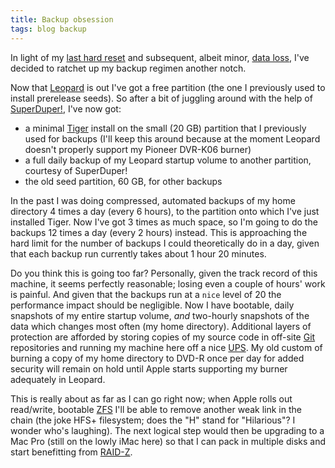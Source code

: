 ```yaml
---
title: Backup obsession
tags: blog backup
---
```


In light of my [last hard reset](http://www.wincent.com/a/about/wincent/weblog/archives/2007/11/involuntary_reb_17.php) and subsequent, albeit minor, [data loss](http://www.wincent.com/a/about/wincent/weblog/archives/2007/11/a_world_without.php), I've decided to ratchet up my backup regimen another notch.

Now that [Leopard](http://www.wincent.com/wiki/Leopard) is out I've got a free partition (the one I previously used to install prerelease seeds). So after a bit of juggling around with the help of [SuperDuper!](http://www.wincent.com/wiki/SuperDuper!), I've now got:

-   a minimal [Tiger](http://www.wincent.com/wiki/Tiger) install on the small (20 GB) partition that I previously used for backups (I'll keep this around because at the moment Leopard doesn't properly support my Pioneer DVR-K06 burner)
-   a full daily backup of my Leopard startup volume to another partition, courtesy of SuperDuper!
-   the old seed partition, 60 GB, for other backups

In the past I was doing compressed, automated backups of my home directory 4 times a day (every 6 hours), to the partition onto which I've just installed Tiger. Now I've got 3 times as much space, so I'm going to do the backups 12 times a day (every 2 hours) instead. This is approaching the hard limit for the number of backups I could theoretically do in a day, given that each backup run currently takes about 1 hour 20 minutes.

Do you think this is going too far? Personally, given the track record of this machine, it seems perfectly reasonable; losing even a couple of hours' work is painful. And given that the backups run at a `nice` level of 20 the performance impact should be negligible. Now I have bootable, daily snapshots of my entire startup volume, _and_ two-hourly snapshots of the data which changes most often (my home directory). Additional layers of protection are afforded by storing copies of my source code in off-site [Git](http://www.wincent.com/wiki/Git) repositories and running my machine here off a nice [UPS](http://www.wincent.com/wiki/UPS). My old custom of burning a copy of my home directory to DVD-R once per day for added security will remain on hold until Apple starts supporting my burner adequately in Leopard.

This is really about as far as I can go right now; when Apple rolls out read/write, bootable [ZFS](http://www.wincent.com/wiki/ZFS) I'll be able to remove another weak link in the chain (the joke HFS+ filesystem; does the "H" stand for "Hilarious"? I wonder who's laughing). The next logical step would then be upgrading to a Mac Pro (still on the lowly iMac here) so that I can pack in multiple disks and start benefitting from [RAID-Z](http://www.wincent.com/wiki/RAID-Z).
